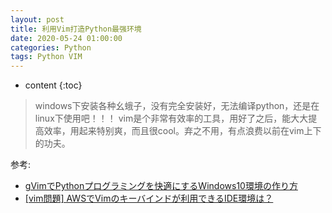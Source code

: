 ```yaml
---
layout: post
title: 利用Vim打造Python最强环境
date: 2020-05-24 01:00:00
categories: Python
tags: Python VIM
---
```

* content
{:toc}

> windows下安装各种幺蛾子，没有完全安装好，无法编译python，还是在linux下使用吧！！！
> vim是个非常有效率的工具，用好了之后，能大大提高效率，用起来特别爽，而且很cool。弃之不用，有点浪费以前在vim上下的功夫。

参考:
- [gVimでPythonプログラミングを快適にするWindows10環境の作り方](https://vim.blue/vim-python-windows10-howto/)
- [[vim問題] AWSでVimのキーバインドが利用できるIDE環境は？](https://vim.blue/vim-aws-cloud9/)







